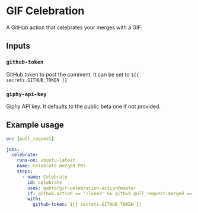 # GIF Celebration

A GitHub action that celebrates your merges with a GIF.

## Inputs

### `github-token`

GitHub token to post the comment. It can be set to `${{ secrets.GITHUB_TOKEN }}`

### `giphy-api-key`

Giphy API key. It defaults to the public beta one if not provided.

## Example usage

```yml
on: [pull_request]

jobs:
  celebrate:
    runs-on: ubuntu-latest
    name: Celebrate merged PRs
    steps:
      - name: Celebrate
        id: celebrate
        uses: gabro/gif-celebration-action@master
        if: github.action == 'closed' && github.pull_request.merged == 'true'
        with:
          github-token: ${{ secrets.GITHUB_TOKEN }}
```
